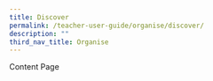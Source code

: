 ```yaml
---
title: Discover
permalink: /teacher-user-guide/organise/discover/
description: ""
third_nav_title: Organise
---
```

Content Page